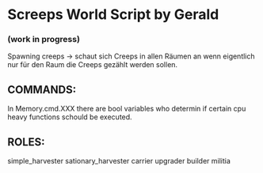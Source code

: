 # Screeps World Script by Gerald
### (work in progress)
Spawning creeps -> schaut sich Creeps in allen Räumen an wenn eigentlich nur für den Raum die Creeps gezählt werden sollen.



## COMMANDS:

In Memory.cmd.XXX there are bool variables who determin if certain cpu heavy functions schould be executed.




## ROLES:

simple_harvester
sationary_harvester
carrier
upgrader
builder
militia
